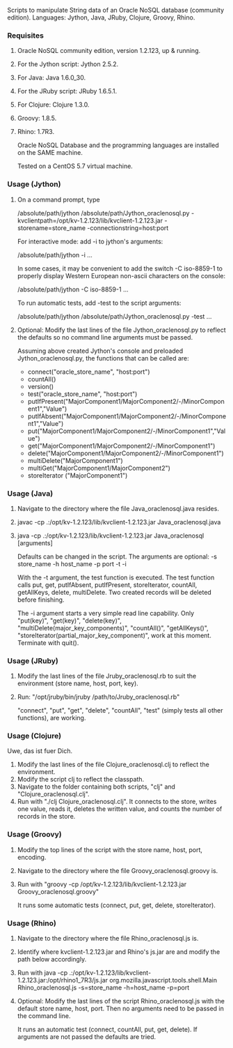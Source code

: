 Scripts to manipulate String data of an Oracle NoSQL database (community edition). Languages: Jython, Java, JRuby, Clojure, Groovy, Rhino.

### Requisites

1.  Oracle NoSQL community edition, version 1.2.123, up & running.
2.  For the Jython script: Jython 2.5.2.
3.  For Java: Java 1.6.0_30.
4.  For the JRuby script: JRuby 1.6.5.1.
5.  For Clojure: Clojure 1.3.0.
6.  Groovy: 1.8.5.
7.  Rhino: 1.7R3.

    Oracle NoSQL Database and the programming languages are installed on the SAME machine.

    Tested on a CentOS 5.7 virtual machine.

### Usage (Jython)

1.  On a command prompt, type

    /absolute/path/jython /absolute/path/Jython_oraclenosql.py -kvclientpath=/opt/kv-1.2.123/lib/kvclient-1.2.123.jar -storename=store_name -connectionstring=host:port
 
    For interactive mode: add -i to jython's arguments:
    
    /absolute/path/jython -i ...
    
    In some cases, it may be convenient to add the switch -C iso-8859-1 to properly display Western European non-ascii characters on the console:
    
    /absolute/path/jython -C iso-8859-1 ...
    
    To run automatic tests, add -test to the script arguments:
    
    /absolute/path/jython /absolute/path/Jython_oraclenosql.py -test ...
    
2.  Optional: Modify the last lines of the file Jython_oraclenosql.py to reflect
   the defaults so no command line arguments must be passed.

    Assuming above created Jython's console and preloaded Jython_oraclenosql.py, the functions that can be called are:

    * connect("oracle_store_name", "host:port")
    * countAll()
    * version()
    * test("oracle_store_name", "host:port")
    * putIfPresent("MajorComponent1/MajorComponent2/-/MinorComponent1","Value")
    * putIfAbsent("MajorComponent1/MajorComponent2/-/MinorComponent1","Value")   
    * put("MajorComponent1/MajorComponent2/-/MinorComponent1","Value")
    * get("MajorComponent1/MajorComponent2/-/MinorComponent1")
    * delete("MajorComponent1/MajorComponent2/-/MinorComponent1")
    * multiDelete("MajorComponent1")
    * multiGet("MajorComponent1/MajorComponent2")
    * storeIterator ("MajorComponent1")

### Usage (Java)
1.  Navigate to the directory where the file Java_oraclenosql.java resides.
2.  javac -cp .:/opt/kv-1.2.123/lib/kvclient-1.2.123.jar Java_oraclenosql.java
3.  java -cp .:/opt/kv-1.2.123/lib/kvclient-1.2.123.jar Java_oraclenosql [arguments]


    Defaults can be changed in the script. The arguments are optional: -s store_name -h host_name -p port -t  -i        
    
    With the -t argument, the test function is executed. The test function calls put, get, putIfAbsent, putIfPresent, storeIterator, countAll, getAllKeys, delete, multiDelete. Two created records will be deleted before finishing.
    
    The -i argument starts a very simple read line capability. Only "put(key)", "get(key)", "delete(key)", "multiDelete(major_key_components)", "countAll()", "getAllKeys()", "storeIterator(partial_major_key_component)", work at this moment. Terminate with quit().

### Usage (JRuby)
1.  Modify the last lines of the file Jruby_oraclenosql.rb to suit the environment (store name, host, port, key).
2.  Run: "/opt/jruby/bin/jruby /path/to/Jruby_oraclenosql.rb"

    "connect", "put", "get", "delete", "countAll", "test" (simply tests all other functions), are working.

### Usage (Clojure)
Uwe, das ist fuer Dich.

1.  Modify the last lines of the file Clojure_oraclenosql.clj to reflect the environment.
2.  Modify the script clj to reflect the classpath.
3.  Navigate to the folder containing both scripts, "clj" and "Clojure_oraclenosql.clj".
4.  Run with "./clj Clojure_oraclenosql.clj". It connects to the store, writes one value, reads it, deletes the written value, and counts the number of records in the store.

### Usage (Groovy)
1.  Modify the top lines of the script with the store name, host, port, encoding.
2.  Navigate to the directory where the file Groovy_oraclenosql.groovy is.
3.  Run with "groovy -cp /opt/kv-1.2.123/lib/kvclient-1.2.123.jar Groovy_oraclenosql.groovy"

    It runs some automatic tests (connect, put, get, delete, storeIterator).
    
### Usage (Rhino)
1.  Navigate to the directory where the file Rhino_oraclenosql.js is.
2.  Identify where kvclient-1.2.123.jar and Rhino's js.jar are and modify the path below accordingly.
3.  Run with java -cp .:/opt/kv-1.2.123/lib/kvclient-1.2.123.jar:/opt/rhino1_7R3/js.jar org.mozilla.javascript.tools.shell.Main Rhino_oraclenosql.js -s=store_name -h=host_name -p=port
4.  Optional: Modify the last lines of the script Rhino_oraclenosql.js with the default store name, host, port. Then no arguments need to be passed in the command line.

    It runs an automatic test (connect, countAll, put, get, delete). If arguments are not passed the defaults are tried.
